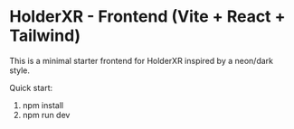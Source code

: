 # HolderXR - Frontend (Vite + React + Tailwind)

This is a minimal starter frontend for HolderXR inspired by a neon/dark style.

Quick start:

1. npm install
2. npm run dev

